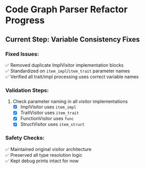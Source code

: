# Code Graph Parser Refactor Progress

## Current Step: Variable Consistency Fixes

### Fixed Issues:
✅ Removed duplicate ImplVisitor implementation blocks  
✅ Standardized on `item_impl`/`item_trait` parameter names  
✅ Verified all trait/impl processing uses correct variable names

### Validation Steps:
1. Check parameter naming in all visitor implementations
   - [x] ImplVisitor uses `item_impl`
   - [x] TraitVisitor uses `item_trait`
   - [x] FunctionVisitor uses `func`
   - [x] StructVisitor uses `item_struct`

### Safety Checks:
✅ Maintained original visitor architecture  
✅ Preserved all type resolution logic  
✅ Kept debug prints intact for now
